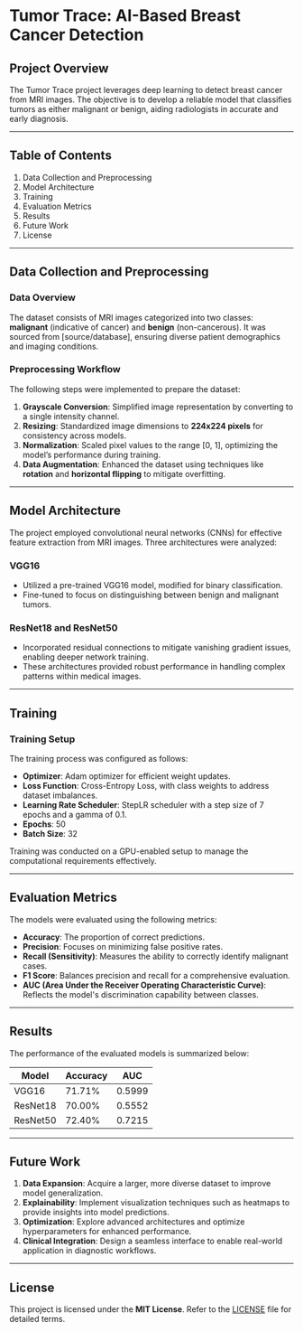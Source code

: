 # Tumor Trace: AI-Based Breast Cancer Detection  

## Project Overview  
The Tumor Trace project leverages deep learning to detect breast cancer from MRI images. The objective is to develop a reliable model that classifies tumors as either malignant or benign, aiding radiologists in accurate and early diagnosis. 

---

## Table of Contents  
1. Data Collection and Preprocessing  
2. Model Architecture  
3. Training  
4. Evaluation Metrics  
5. Results  
6. Future Work  
7. License  

---

## Data Collection and Preprocessing  

### Data Overview  
The dataset consists of MRI images categorized into two classes: **malignant** (indicative of cancer) and **benign** (non-cancerous). It was sourced from [source/database], ensuring diverse patient demographics and imaging conditions.  

### Preprocessing Workflow  
The following steps were implemented to prepare the dataset:  
1. **Grayscale Conversion**: Simplified image representation by converting to a single intensity channel.  
2. **Resizing**: Standardized image dimensions to **224x224 pixels** for consistency across models.  
3. **Normalization**: Scaled pixel values to the range [0, 1], optimizing the model’s performance during training.  
4. **Data Augmentation**: Enhanced the dataset using techniques like **rotation** and **horizontal flipping** to mitigate overfitting.  

---

## Model Architecture  

The project employed convolutional neural networks (CNNs) for effective feature extraction from MRI images. Three architectures were analyzed:  

### **VGG16**  
- Utilized a pre-trained VGG16 model, modified for binary classification.  
- Fine-tuned to focus on distinguishing between benign and malignant tumors.  

### **ResNet18 and ResNet50**  
- Incorporated residual connections to mitigate vanishing gradient issues, enabling deeper network training.  
- These architectures provided robust performance in handling complex patterns within medical images.  

---

## Training  

### Training Setup  
The training process was configured as follows:  
- **Optimizer**: Adam optimizer for efficient weight updates.  
- **Loss Function**: Cross-Entropy Loss, with class weights to address dataset imbalances.  
- **Learning Rate Scheduler**: StepLR scheduler with a step size of 7 epochs and a gamma of 0.1.  
- **Epochs**: 50  
- **Batch Size**: 32  

Training was conducted on a GPU-enabled setup to manage the computational requirements effectively.  

---

## Evaluation Metrics  

The models were evaluated using the following metrics:  
- **Accuracy**: The proportion of correct predictions.  
- **Precision**: Focuses on minimizing false positive rates.  
- **Recall (Sensitivity)**: Measures the ability to correctly identify malignant cases.  
- **F1 Score**: Balances precision and recall for a comprehensive evaluation.  
- **AUC (Area Under the Receiver Operating Characteristic Curve)**: Reflects the model's discrimination capability between classes.  

---

## Results  

The performance of the evaluated models is summarized below:  

| **Model**  | **Accuracy** | **AUC**   |  
|------------|--------------|-----------|  
| VGG16      | 71.71%       | 0.5999    |  
| ResNet18   | 70.00%       | 0.5552    |  
| ResNet50   | 72.40%       | 0.7215    |  

---

## Future Work  

1. **Data Expansion**: Acquire a larger, more diverse dataset to improve model generalization.  
2. **Explainability**: Implement visualization techniques such as heatmaps to provide insights into model predictions.  
3. **Optimization**: Explore advanced architectures and optimize hyperparameters for enhanced performance.  
4. **Clinical Integration**: Design a seamless interface to enable real-world application in diagnostic workflows.  

---

## License  

This project is licensed under the **MIT License**. Refer to the [LICENSE](LICENSE) file for detailed terms.  
